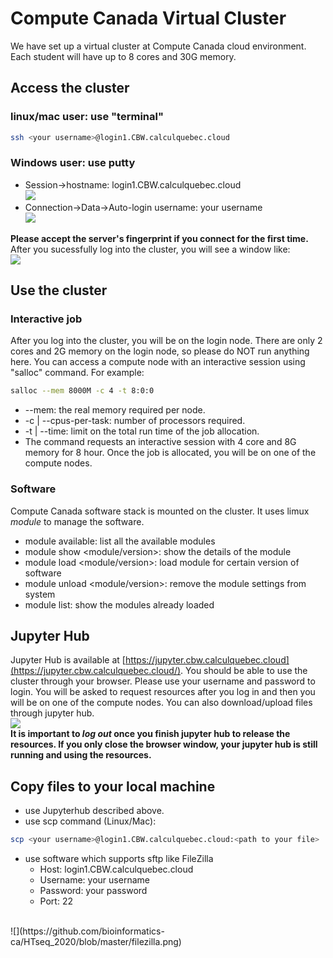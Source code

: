 # Compute Canada Virtual Cluster
We have set up a virtual cluster at Compute Canada cloud environment. Each student will have up to 8 cores and 30G memory.
## Access the cluster
### linux/mac user: use "terminal"

```bash
ssh <your username>@login1.CBW.calculquebec.cloud
```
### Windows user: use putty

- Session->hostname: login1.CBW.calculquebec.cloud</br>
![](https://github.com/bioinformatics-ca/RNAseq_2020/blob/master/putty_host.png)
- Connection->Data->Auto-login username: your username</br>
![](https://github.com/bioinformatics-ca/RNAseq_2020/blob/master/putty_user.png)

**Please accept the server's fingerprint if you connect for the first time.** After you sucessfully log into the cluster, you will see a window like:</br>
![](https://github.com/bioinformatics-ca/RNAseq_2020/blob/master/putty_login.png)

## Use the cluster

### Interactive job

After you log into the cluster, you will be on the login node. There are only 2 cores and 2G memory on the login node, so please do NOT run anything here. You can access a compute node with an interactive session using "salloc" command. For example:

```bash
salloc --mem 8000M -c 4 -t 8:0:0
```

- --mem: the real memory required per node.
- -c | --cpus-per-task: number of processors required.
- -t | --time: limit on the total run time of the job allocation.
- The command requests an interactive session with 4 core and 8G memory for 8 hour. Once the job is allocated, you will be on one of the compute nodes.

### Software

Compute Canada software stack is mounted on the cluster. It uses limux *module* to manage the software. 

- module available: list all the available modules
- module show <module/version>: show the details of the module
- module load <module/version>: load module for certain version of software
- module unload <module/version>: remove the module settings from system
- module list: show the modules already loaded

## Jupyter Hub

Jupyter Hub is available at [https://jupyter.cbw.calculquebec.cloud](https://jupyter.cbw.calculquebec.cloud/). You should be able to use the cluster through your browser. Please use your username and password to login. You will be asked to request resources after you log in and then you will be on one of the compute nodes. You can also download/upload files through jupyter hub.</br>
![](https://github.com/bioinformatics-ca/RNAseq_2020/blob/master/jupyter.png)</br>
**It is important to __*log out*__ once you finish jupyter hub to release the resources. If you only close the browser window, your jupyter hub is still running and using the resources.**

## Copy files to your local machine
- use Jupyterhub described above.
- use scp command (Linux/Mac): 
```bash
scp <your username>@login1.CBW.calculquebec.cloud:<path to your file> .
```
- use software which supports sftp like FileZilla
    + Host: login1.CBW.calculquebec.cloud
    + Username: your username
    + Password: your password
    + Port: 22
<br>
![](https://github.com/bioinformatics-ca/HTseq_2020/blob/master/filezilla.png)
